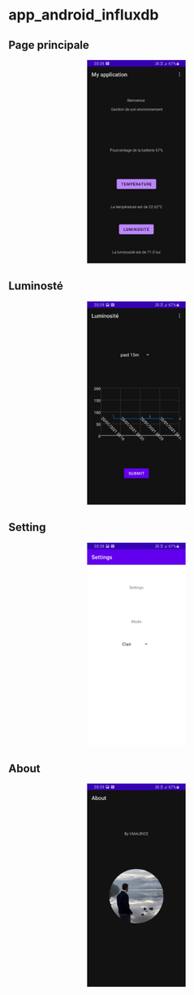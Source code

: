 # app_android_influxdb

## Page principale

<p align="center">
	<img height="400" src="ressources/root.jpg"
	</p>

## Luminosté

<p align="center">
	<img height="400" src="ressources/lum2.jpg"
	</p>

## Setting

<p align="center">
	<img height="400" src="ressources/setting.jpg"
	</p>

## About

<p align="center">
	<img height="400" src="ressources/about.jpg"
	</p>
